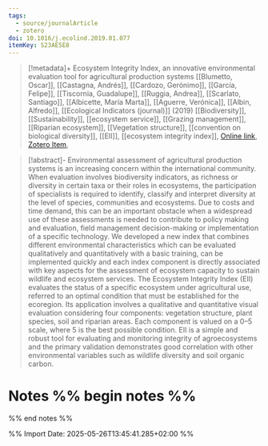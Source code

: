 ```yaml
---
tags:
  - source/journalArticle
  - zotero
doi: 10.1016/j.ecolind.2019.01.077
itemKey: S23AE5E8
---
```

>[!metadata]+
> Ecosystem Integrity Index, an innovative environmental evaluation tool for agricultural production systems
> [[Blumetto, Oscar]], [[Castagna, Andrés]], [[Cardozo, Gerónimo]], [[García, Felipe]], [[Tiscornia, Guadalupe]], [[Ruggia, Andrea]], [[Scarlato, Santiago]], [[Albicette, María Marta]], [[Aguerre, Verónica]], [[Albin, Alfredo]], 
> [[Ecological Indicators (journal)]] (2019)
> [[Biodiversity]], [[Sustainability]], [[ecosystem service]], [[Grazing management]], [[Riparian ecosystem]], [[Vegetation structure]], [[convention on biological diversity]], [[EII]], [[ecosystem integrity index]], 
> [Online link](https://www.sciencedirect.com/science/article/pii/S1470160X19300962), [Zotero Item](zotero://select/library/items/S23AE5E8), 

>[!abstract]-
>Environmental assessment of agricultural production systems is an increasing concern within the international community. When evaluation involves biodiversity indicators, as richness or diversity in certain taxa or their roles in ecosystems, the participation of specialists is required to identify, classify and interpret diversity at the level of species, communities and ecosystems. Due to costs and time demand, this can be an important obstacle when a widespread use of these assessments is needed to contribute to policy making and evaluation, field management decision-making or implementation of a specific technology. We developed a new index that combines different environmental characteristics which can be evaluated qualitatively and quantitatively with a basic training, can be implemented quickly and each index component is directly associated with key aspects for the assessment of ecosystem capacity to sustain wildlife and ecosystem services. The Ecosystem Integrity Index (EII) evaluates the status of a specific ecosystem under agricultural use, referred to an optimal condition that must be established for the ecoregion. Its application involves a qualitative and quantitative visual evaluation considering four components: vegetation structure, plant species, soil and riparian areas. Each component is valued on a 0–5 scale, where 5 is the best possible condition. EII is a simple and robust tool for evaluating and monitoring integrity of agroecosystems and the primary validation demonstrates good correlation with other environmental variables such as wildlife diversity and soil organic carbon.

# Notes %% begin notes %%

%% end notes %%




%% Import Date: 2025-05-26T13:45:41.285+02:00 %%
